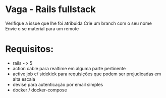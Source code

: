 # Vaga - Rails fullstack

Verifique a issue que lhe foi atribuida
Crie um branch com o seu nome
Envie o se material para um remote

# Requisitos:
- rails ~> 5
- action cable para realtime em alguma parte pertinente
- active job c/ sidekick para requisições que podem ser prejudicadas em alta escala
- devise para autenticação por email simples
- docker / docker-compose
